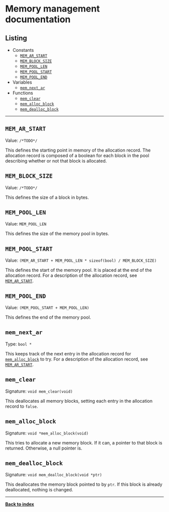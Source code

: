 # Memory management documentation
## Listing
* Constants
  * [`MEM_AR_START`](#MEM_AR_START)
  * [`MEM_BLOCK_SIZE`](#MEM_BLOCK_SIZE)
  * [`MEM_POOL_LEN`](#MEM_POOL_LEN)
  * [`MEM_POOL_START`](#MEM_POOL_START)
  * [`MEM_POOL_END`](#MEM_POOL_END)
* Variables
  * [`mem_next_ar`](#mem_next_ar)
* Functions
  * [`mem_clear`](#mem_clear)
  * [`mem_alloc_block`](#mem_alloc_block)
  * [`mem_dealloc_block`](#mem_dealloc_block)

---
## `MEM_AR_START`
Value: `/*TODO*/`

This defines the starting point in memory of the allocation record.  The allocation record is composed of a boolean for each block in the pool describing whether or not that block is allocated.

## `MEM_BLOCK_SIZE`
Value: `/*TODO*/`

This defines the size of a block in bytes.

## `MEM_POOL_LEN`
Value: `MEM_POOL_LEN`

This defines the size of the memory pool in bytes.

## `MEM_POOL_START`
Value: `(MEM_AR_START + MEM_POOL_LEN * sizeof(bool) / MEM_BLOCK_SIZE)`

This defines the start of the memory pool.  It is placed at the end of the allocation record.  For a description of the allocation record, see [`MEM_AR_START`](#MEM_AR_START).

## `MEM_POOL_END`
Value: `(MEM_POOL_START + MEM_POOL_LEN)`

This defines the end of the memory pool.

## `mem_next_ar`
Type: `bool *`

This keeps track of the next entry in the allocation record for [`mem_alloc_block`](#mem_alloc_block) to try.  For a description of the allocation record, see [`MEM_AR_START`](#MEM_AR_START).

## `mem_clear`
Signature: `void mem_clear(void)`

This deallocates all memory blocks, setting each entry in the allocation record to `false`.

## `mem_alloc_block`
Signature: `void *mem_alloc_block(void)`

This tries to allocate a new memory block.  If it can, a pointer to that block is returned.  Otherwise, a null pointer is.

## `mem_dealloc_block`
Signature: `void mem_dealloc_block(void *ptr)`

This deallocates the memory block pointed to by `ptr`.  If this block is already deallocated, nothing is changed.

---
**[Back to index](index)**
